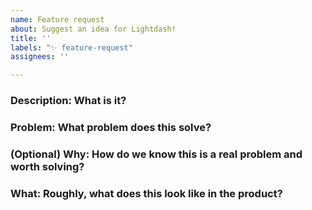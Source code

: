 ```yaml
---
name: Feature request
about: Suggest an idea for Lightdash!
title: ''
labels: "✨ feature-request"
assignees: ''

---
```


### Description: What is it?

<!-- 
This should be short and sweet 🍬
How would you explain this feature in two lines to someone else at Lightdash?
-->

### Problem: What problem does this solve?

<!-- 
Describe the problem that this feature requests solves (or potential opportunity we're looking at).
Add a clear and concise description of what the problem is. Ex. I'm always frustrated when [...]
-->

### (Optional) Why: How do we know this is a real problem and worth solving?

<!--
Why are we solving this?
If you're a Lightdash user suggesting a feature, you can skip this! 
Otherwise, add any links to customer conversations or research. 
-->

### What: Roughly, what does this look like in the product?

<!-- 
Don't actually design a solution here. Try to use words or simple sketched pictures. Talk more about how this would interact with other parts of the product than how it should look. 
-->

<!-- 
### Notes on this template:

- Do not add the solution here. This proposal is meant to ***inform*** the solution.
- A proposal should fit on a printed A4 page. If it doesn't, you might want to keep working on it until you have a clearer view of the problem 🙂
- Use plain English. Try to avoid acronyms or technical words. Describe the problem like you would in a conversation with someone in the team.
-->
